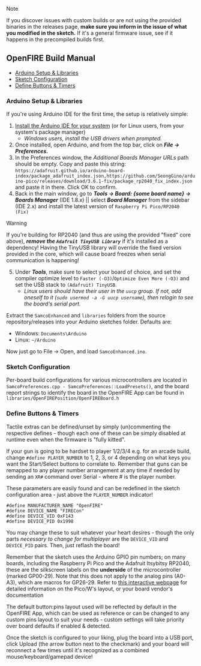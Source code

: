 > [!NOTE]
> If you discover issues with custom builds or are not using the provided binaries in the releases page, **make sure you inform in the issue of what you modified in the sketch.** If it's a general firmware issue, see if it happens in the precompiled builds first.

## OpenFIRE Build Manual
 - [Arduino Setup & Libraries](#arduino-setup--libraries)
 - [Sketch Configuration](#sketch-configuration)
 - [Define Buttons & Timers](#define-buttons--timers)

### Arduino Setup & Libraries
If you're using Arduino IDE for the first time, the setup is relatively simple:
 1. [Install the Arduino IDE for your system](https://www.arduino.cc/en/software) (or for Linux users, from your system's package manager)
    * *Windows users, install the USB drivers when prompted.*
 2. Once installed, open Arduino, and from the top bar, click on __*File -> Preferences.*__
 3. In the Preferences window, the *Additional Boards Manager URLs* path should be empty. Copy and paste this string:
    `https://adafruit.github.io/arduino-board-index/package_adafruit_index.json,https://github.com/SeongGino/arduino-pico/releases/download/3.6.1-fix/package_rp2040_fix_index.json`
    and paste it in there. Click OK to confirm.
 4. Back in the main window, go to __*Tools -> Board: {some board name} -> Boards Manager*__ (IDE 1.8.x) || select __*Board Manager*__ from the sidebar (IDE 2.x) and install the latest version of `Raspberry Pi Pico/RP2040 (Fix)`
> [!WARNING]
> If you're building for RP2040 (and thus are using the provided "fixed" core above), ***remove the `Adafruit TinyUSB Library`*** if it's installed as a dependency! Having the TinyUSB library will override the fixed version provided in the core, which will cause board freezes when serial communication is happening!
 5. Under __*Tools*__, make sure to select your board of choice, and set the compiler optimize level to `Faster (-O3)`/`Optimize Even More (-O3)` and set the USB stack to `(Adafruit) TinyUSB`.
    * *Linux users should have their user in the `uucp` group. If not, add oneself to it (`sudo usermod -a -G uucp username`), then relogin to see the board's serial port.*
   
Extract the `SamcoEnhanced` and `libraries` folders from the source repository/releases into your Arduino sketches folder. Defaults are:
* Windows: `Documents\Arduino`
* Linux: `~/Arduino`

Now just go to File -> Open, and load `SamcoEnhanced.ino`.

### Sketch Configuration
Per-board build configurations for various microcontrollers are located in `SamcoPreferences.cpp - SamcoPreferences::LoadPresets()`, and the board report strings to identify the board in the OpenFIRE App can be found in `libraries/OpenFIREPosition/OpenFIREBoard.h`

### Define Buttons & Timers
Tactile extras can be defined/unset by simply (un)commenting the respective defines - though each one of these can be simply disabled at runtime even when the firmware is "fully kitted".

If your gun is going to be hardset to player 1/2/3/4 e.g. for an arcade build, change `#define PLAYER_NUMBER` to 1, 2, 3, or 4 depending on what keys you want the Start/Select buttons to correlate to. Remember that guns can be remapped to any player number arrangement at any time if needed by sending an `XR#` command over Serial - where # is the player number.

These parameters are easily found and can be redefined in the sketch configuration area - just above the `PLAYER_NUMBER` indicator!

```
#define MANUFACTURER_NAME "OpenFIRE"
#define DEVICE_NAME "FIRECon"
#define DEVICE_VID 0xF143
#define DEVICE_PID 0x1998
```

You may change these to suit whatever your heart desires - though the only parts *necessary to change for multiplayer* are the `DEVICE_VID` and `DEVICE_PID` pairs. Then, just reflash the board!

Remember that the sketch uses the Arduino GPIO pin numbers; on many boards, including the Raspberry Pi Pico and the Adafruit Itsybitsy RP2040, these are the silkscreen labels on the **underside** of the microcontroller (marked GP00-29). Note that this does not apply to the analog pins (A0-A3), which are macros for GP26-29.
Refer to [this interactive webpage](https://pico.pinout.xyz/) for detailed information on the Pico/W's layout, or your board vendor's documentation

The default button:pins layout used will be reflected by default in the OpenFIRE App, which can be used as reference or can be changed to any custom pins layout to suit your needs - custom settings will take priority over board defaults if enabled & detected.

Once the sketch is configured to your liking, plug the board into a USB port, click Upload (the arrow button next to the checkmark) and your board will reconnect a few times until it's recognized as a combined mouse/keyboard/gamepad device!
